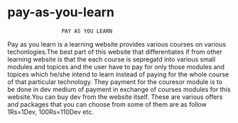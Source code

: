 # pay-as-you-learn
                     PAY AS YOU LEARN
Pay as you learn is a learning website provides various courses on various techonlogies.The best part of this website that differentiates if from other learning website
is that the each course is sepregatd into various small modules and topices and the user have to pay for only those modules and topices which he/she intend to learn instead of paying for the whole course of that particular technology.
   They payment for the couresor module is to be done in dev medium of payment in exchange of courses modules for this website.You can buy dev from the website itself.
These are various offers and packages that you can choose from some of them are as follow
 1Rs=1Dev, 100Rs=110Dev etc.
